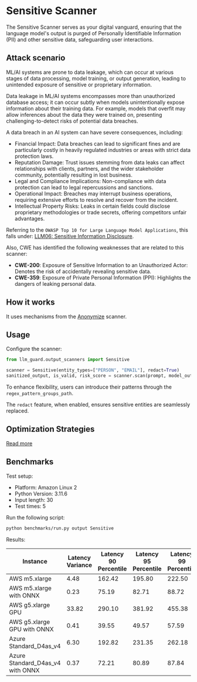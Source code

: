 # Sensitive Scanner

The Sensitive Scanner serves as your digital vanguard, ensuring that the language model's output is purged of Personally
Identifiable Information (PII) and other sensitive data, safeguarding user interactions.

## Attack scenario

ML/AI systems are prone to data leakage, which can occur at various stages of data processing, model training, or output generation, leading to unintended exposure of sensitive or proprietary information.

Data leakage in ML/AI systems encompasses more than unauthorized database access; it can occur subtly when models unintentionally expose information about their training data. For example, models that overfit may allow inferences about the data they were trained on, presenting challenging-to-detect risks of potential data breaches.

A data breach in an AI system can have severe consequences, including:

- Financial Impact: Data breaches can lead to significant fines and are particularly costly in heavily regulated industries or areas with strict data protection laws.
- Reputation Damage: Trust issues stemming from data leaks can affect relationships with clients, partners, and the wider stakeholder community, potentially resulting in lost business.
- Legal and Compliance Implications: Non-compliance with data protection can lead to legal repercussions and sanctions.
- Operational Impact: Breaches may interrupt business operations, requiring extensive efforts to resolve and recover from the incident.
- Intellectual Property Risks: Leaks in certain fields could disclose proprietary methodologies or trade secrets, offering competitors unfair advantages.

Referring to the `OWASP Top 10 for Large Language Model Applications`, this falls under: [LLM06: Sensitive Information Disclosure](https://owasp.org/www-project-top-10-for-large-language-model-applications/).

Also, CWE has identified the following weaknesses that are related to this scanner:

- **CWE-200**: Exposure of Sensitive Information to an Unauthorized Actor: Denotes the risk of accidentally revealing sensitive data.
- **CWE-359**: Exposure of Private Personal Information (PPI): Highlights the dangers of leaking personal data.

## How it works

It uses mechanisms from the [Anonymize](../input_scanners/anonymize.md) scanner.

## Usage

Configure the scanner:

```python
from llm_guard.output_scanners import Sensitive

scanner = Sensitive(entity_types=["PERSON", "EMAIL"], redact=True)
sanitized_output, is_valid, risk_score = scanner.scan(prompt, model_output)
```

To enhance flexibility, users can introduce their patterns through the `regex_pattern_groups_path`.

The `redact` feature, when enabled, ensures sensitive entities are seamlessly replaced.

## Optimization Strategies

[Read more](../get_started/optimization.md)

## Benchmarks

Test setup:

- Platform: Amazon Linux 2
- Python Version: 3.11.6
- Input length: 30
- Test times: 5

Run the following script:

```sh
python benchmarks/run.py output Sensitive
```

Results:

| Instance                         | Latency Variance | Latency 90 Percentile | Latency 95 Percentile | Latency 99 Percentile | Average Latency (ms) | QPS     |
|----------------------------------|------------------|-----------------------|-----------------------|-----------------------|----------------------|---------|
| AWS m5.xlarge                    | 4.48             | 162.42                | 195.80                | 222.50                | 95.26                | 314.91  |
| AWS m5.xlarge with ONNX          | 0.23             | 75.19                 | 82.71                 | 88.72                 | 59.75                | 502.10  |
| AWS g5.xlarge GPU                | 33.82            | 290.10                | 381.92                | 455.38                | 105.93               | 283.20  |
| AWS g5.xlarge GPU with ONNX      | 0.41             | 39.55                 | 49.57                 | 57.59                 | 18.88                | 1589.04 |
| Azure Standard_D4as_v4           | 6.30             | 192.82                | 231.35                | 262.18                | 111.32               | 269.49  |
| Azure Standard_D4as_v4 with ONNX | 0.37             | 72.21                 | 80.89                 | 87.84                 | 51.49                | 582.65  |
